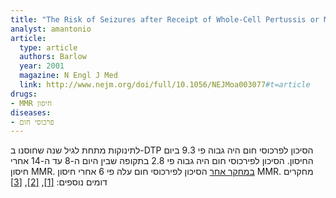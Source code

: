 ```yaml
---
title: "The Risk of Seizures after Receipt of Whole-Cell Pertussis or Measles, Mumps, and Rubella Vaccine"
analyst: amantonio
article:
  type: article
  authors: Barlow
  year: 2001
  magazine: N Engl J Med
  link: http://www.nejm.org/doi/full/10.1056/NEJMoa003077#t=article
drugs:
- MMR חיסון
diseases:
- פרכוסי חום
---
```


לתינוקות מתחת לגיל שנה שחוסנו ב-DTP הסיכון לפרכוסי חום היה גבוה פי 9.3 ביום החיסון.
הסיכון לפירכוסי חום היה גבוה פי 2.8 בתקופה שבין היום ה-8 עד ה-14 אחרי חיסון MMR.
[במחקר אחר](https://www.ncbi.nlm.nih.gov/pubmed/17204517) הסיכון לפירכוסי חום עלה פי 6 אחרי חיסון MMR. מחקרים דומים נוספים: [[1]](https://www.ncbi.nlm.nih.gov/pubmed/15265850), [[2]](http://www.thelancet.com/journals/lancet/article/PIIS0140-6736(95)90471-9/abstract), [[3]](https://www.ncbi.nlm.nih.gov/pubmed/1945626)
